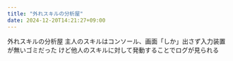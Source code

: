 ```yaml
---
title: "外れスキルの分析屋"
date: 2024-12-20T14:21:27+09:00
---
```

外れスキルの分析屋
主人のスキルはコンソール、画面「しか」出さず入力装置が無いゴミだった
けど他人のスキルに対して発動することでログが見られる
